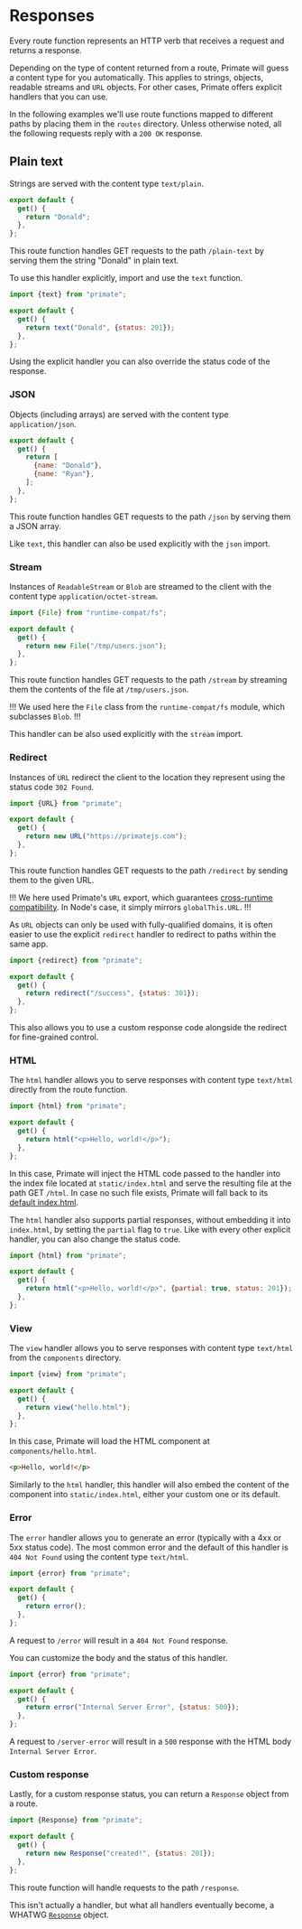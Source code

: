 # Responses

Every route function represents an HTTP verb that receives a request and
returns a response.

Depending on the type of content returned from a route, Primate will guess a
content type for you automatically. This applies to strings, objects, readable
streams and `URL` objects. For other cases, Primate offers explicit handlers
that you can use.

In the following examples we'll use route functions mapped to different paths
by placing them in the `routes` directory. Unless otherwise noted, all the
following requests reply with a `200 OK` response.

## Plain text

Strings are served with the content type `text/plain`.

```js caption=routes/plain-text.js
export default {
  get() {
    return "Donald";
  },
};
```

This route function handles GET requests to the path `/plain-text` by serving
them the string "Donald" in plain text.

To use this handler explicitly, import and use the `text` function.

```js caption=routes/plain-text.js
import {text} from "primate";

export default {
  get() {
    return text("Donald", {status: 201});
  },
};
```

Using the explicit handler you can also override the status code of the
response.

### JSON

Objects (including arrays) are served with the content type
`application/json`.

```js caption=routes/json.js
export default {
  get() {
    return [
      {name: "Donald"},
      {name: "Ryan"},
    ];
  },
};
```

This route function handles GET requests to the path `/json` by serving them a
JSON array.

Like `text`, this handler can also be used explicitly with the `json` import.

### Stream

Instances of `ReadableStream` or `Blob` are streamed to the client with the
content type `application/octet-stream`.

```js caption=routes/stream.js
import {File} from "runtime-compat/fs";

export default {
  get() {
    return new File("/tmp/users.json");
  },
};
```

This route function handles GET requests to the path `/stream` by streaming
them the contents of the file at `/tmp/users.json`.

!!!
We used here the `File` class from the `runtime-compat/fs` module, which
subclasses `Blob`.
!!!

This handler can be also used explicitly with the `stream` import.

### Redirect

Instances of `URL` redirect the client to the location they represent using the
status code `302 Found`.

```js caption=routes/redirect.js
import {URL} from "primate";

export default {
  get() {
    return new URL("https://primatejs.com");
  },
};
```

This route function handles GET requests to the path `/redirect` by sending
them to the given URL.

!!!
We here used Primate's `URL` export, which guarantees [cross-runtime
compatibility](/guide/compatibility). In Node's case, it simply mirrors `globalThis.URL`.
!!!

As `URL` objects can only be used with fully-qualified domains, it is often
easier to use the explicit `redirect` handler to redirect to paths within the
same app.

```js caption=routes/redirect.js
import {redirect} from "primate";

export default {
  get() {
    return redirect("/success", {status: 301});
  },
};
```

This also allows you to use a custom response code alongside the redirect for
fine-grained control.

### HTML

The `html` handler allows you to serve responses with content type `text/html`
directly from the route function.

```js caption=routes/html.js
import {html} from "primate";

export default {
  get() {
    return html("<p>Hello, world!</p>");
  },
};
```

In this case, Primate will inject the HTML code passed to the handler into the
index file located at `static/index.html` and serve the resulting file at the
path GET `/html`. In case no such file exists, Primate will fall back to its
[default index.html][default-index].

The `html` handler also supports partial responses, without embedding it into
`index.html`, by setting the `partial` flag to `true`. Like with every other
explicit handler, you can also change the status code.

```js caption=routes/html.js
import {html} from "primate";

export default {
  get() {
    return html("<p>Hello, world!</p>", {partial: true, status: 201});
  },
};
```

### View

The `view` handler allows you to serve responses with content type `text/html`
from the `components` directory.

```js caption=routes/view.js
import {view} from "primate";

export default {
  get() {
    return view("hello.html");
  },
};
```

In this case, Primate will load the HTML component at `components/hello.html`.

```html caption=components/hello.html
<p>Hello, world!</p>
```

Similarly to the `html` handler, this handler will also embed the content of
the component into `static/index.html`, either your custom one or its default.

### Error

The `error` handler allows you to generate an error (typically with a 4xx or
5xx status code). The most common error and the default of this handler is
`404 Not Found` using the content type `text/html`.

```js caption=routes/error.js
import {error} from "primate";

export default {
  get() {
    return error();
  },
};
```

A request to `/error` will result in a `404 Not Found` response.

You can customize the body and the status of this handler.

```js caption=routes/server-error.js
import {error} from "primate";

export default {
  get() {
    return error("Internal Server Error", {status: 500});
  },
};
```

A request to `/server-error` will result in a `500` response with the HTML body
`Internal Server Error`.

### Custom response

Lastly, for a custom response status, you can return a `Response` object from a
route.

```js caption=routes/response.js
import {Response} from "primate";

export default {
  get() {
    return new Response("created!", {status: 201});
  },
};
```

This route function will handle requests to the path `/response`.

This isn't actually a handler, but what all handlers eventually become, a
WHATWG [`Response`][whatwg-response] object.

[default-index]:
https://github.com/primatejs/primate/blob/master/packages/primate/src/defaults/index.html
[whatwg-response]: https://fetch.spec.whatwg.org/#response-class

